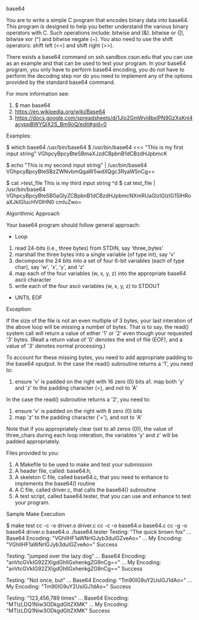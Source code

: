 base64

You are to write a simple C program that encodes binary data into
base64.  This program is designed to help you better understand the
various binary operators with C. Such operations include: bitwise and
(&). bitwise or (|), bitwise xor (^) and bitwise negate (~).  You also
need to use the shift operators: shift left (<<) and shift right (>>).

There exists a base64 command on ssh.sandbox.csun.edu that you can use
as an example and that can be used to test your program. In your
base64 program, you only have to perform base64 encoding, you do not
have to perform the decoding step nor do you need to implement any of
the options provided by the standard base64 command.

For more information see:

1. $ man base64
1. https://en.wikipedia.org/wiki/Base64
1. https://docs.google.com/spreadsheets/d/1Jlo2GmWvl4bxlPN9GzXsKnl4acyppBWYQjX2S_Bm9oQ/edit#gid=0

Examples:

$ which base64
/usr/bin/base64
$ /usr/bin/base64 <<< "This is my first input string"
VGhpcyBpcyBteSBmaXJzdCBpbnB1dCBzdHJpbmcK

$ echo "This is my second input string" | /usr/bin/base64
VGhpcyBpcyBteSBzZWNvbmQgaW5wdXQgc3RyaW5nCg==

$ cat >test_file
This is my third input string
^d
$ cat test_file | /usr/bin/base64
VGhpcyBpcyBteSB0aGlyZCBpbnB1dCBzdHJpbmcNXmRUaGlzIGlzIG15IHRoaXJkIGlucHV0IHN0
cmluZwo=


Algorithmic Approach

Your base64 program should follow general approach:

* Loop
1. read 24-bits (i.e., three bytes) from STDIN, say 'three_bytes'
1. marshall the three bytes into a single variable (of type int), say 'v'
1. decompose the 24 bits into a set of four 6-bit variables (each of type char), say 'w', 'x', 'y', and 'z'
1. map each of the four variables (w, x, y, z) into the appropriate base64 ascii character
1. write each of the four ascii variables (w, x, y, z) to STDOUT
* UNTIL EOF

Exception:

If the size of the file is not an even multiple of 3 bytes, your last
interation of the above loop will be missing a number of bytes.  That
is to say, the read() system call will return a value of either '1' or
'2' even though your requested '3' bytes. (Reall a return value of '0'
denotes the end of file (EOF), and a value of '3' denotes normal
processing.)

To account for these missing bytes, you need to add appropriate
padding to the base64 oputput. In the case the read() subroutine
returns a '1', you need to:

1. ensure 'v' is padded on the right with
16 zero (0) bits
a1. map both 'y' and 'z' to the padding character (=),
and not to 'A'

In the case the read() subroutine returns a '2', you need to:
1. ensure 'v' is padded on the right with 8 zero (0) bits
1. map 'z' to the padding character ('='), and not to 'A'

Note that if you appropriately clear (set to all zeros (0)), the value
of three_chars during each loop interation, the variables 'y' and z'
will be padded appropriately.

Files provided to you:

1. A Makefile to be used to make and test your submission
1. A header file, called: base64.h,
1. A skeleton C file, called base64.c, that you need to enhance to implements the base64() routine
1. A C file, called driver.c, that calls the base64() subroutine
1. A test script, called base64.tester, that you can use and enhance to test your program.


Sample Make Execution

$ make test
cc    -c -o driver.o driver.c
cc    -c -o base64.o base64.c
cc -g -o base64 driver.o base64.o
./base64.tester
Testing: "The quick brown fox"
... Base64 Encoding: "VGhlIHF1aWNrIGJyb3duIGZveAo="
... My Encoding:     "VGhlIHF1aWNrIGJyb3duIGZveAo="
Success

Testing: "jumped over the lazy dog"
... Base64 Encoding: "anVtcGVkIG92ZXIgdGhlIGxhenkgZG9nCg=="
... My Encoding:     "anVtcGVkIG92ZXIgdGhlIGxhenkgZG9nCg=="
Success

Testing: "Not once, but"
... Base64 Encoding: "Tm90IG9uY2UsIGJ1dAo="
... My Encoding:     "Tm90IG9uY2UsIGJ1dAo="
Success

Testing: "123,456,789 times"
... Base64 Encoding: "MTIzLDQ1Niw3ODkgdGltZXMK"
... My Encoding:     "MTIzLDQ1Niw3ODkgdGltZXMK"
Success


